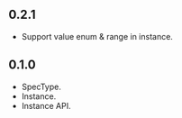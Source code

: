 ## 0.2.1

- Support value enum & range in instance.

## 0.1.0

- SpecType.
- Instance.
- Instance API.